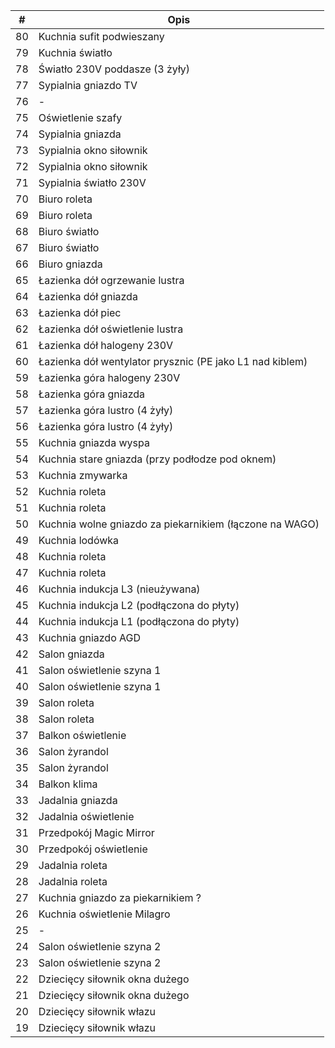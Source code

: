 | # | Opis |
| --- |-------------|
| 80 | Kuchnia sufit podwieszany
| 79 | Kuchnia światło
| 78 | Światło 230V poddasze (3 żyły)
| 77 | Sypialnia gniazdo TV
| 76 | -
| 75 | Oświetlenie szafy
| 74 | Sypialnia gniazda
| 73 | Sypialnia okno siłownik 
| 72 | Sypialnia okno siłownik
| 71 | Sypialnia światło 230V
| 70 | Biuro roleta
| 69 | Biuro roleta
| 68 | Biuro światło
| 67 | Biuro światło
| 66 | Biuro gniazda
| 65 | Łazienka dół ogrzewanie lustra
| 64 | Łazienka dół gniazda
| 63 | Łazienka dół piec
| 62 | Łazienka dół oświetlenie lustra
| 61 | Łazienka dół halogeny 230V
| 60 | Łazienka dół wentylator prysznic (PE jako L1 nad kiblem)
| 59 | Łazienka góra halogeny 230V
| 58 | Łazienka góra gniazda
| 57 | Łazienka góra lustro (4 żyły)
| 56 | Łazienka góra lustro (4 żyły)
| 55 | Kuchnia gniazda wyspa
| 54 | Kuchnia stare gniazda (przy podłodze pod oknem)
| 53 | Kuchnia zmywarka
| 52 | Kuchnia roleta
| 51 | Kuchnia roleta
| 50 | Kuchnia wolne gniazdo za piekarnikiem (łączone na WAGO)
| 49 | Kuchnia lodówka
| 48 | Kuchnia roleta
| 47 | Kuchnia roleta
| 46 | Kuchnia indukcja L3 (nieużywana)
| 45 | Kuchnia indukcja L2 (podłączona do płyty)
| 44 | Kuchnia indukcja L1 (podłączona do płyty)
| 43 | Kuchnia gniazdo AGD
| 42 | Salon gniazda
| 41 | Salon oświetlenie szyna 1
| 40 | Salon oświetlenie szyna 1
| 39 | Salon roleta
| 38 | Salon roleta
| 37 | Balkon oświetlenie
| 36 | Salon żyrandol
| 35 | Salon żyrandol
| 34 | Balkon klima
| 33 | Jadalnia gniazda
| 32 | Jadalnia oświetlenie
| 31 | Przedpokój Magic Mirror
| 30 | Przedpokój oświetlenie
| 29 | Jadalnia roleta
| 28 | Jadalnia roleta
| 27 | Kuchnia gniazdo za piekarnikiem ?
| 26 | Kuchnia oświetlenie Milagro
| 25 | -
| 24 | Salon oświetlenie szyna 2
| 23 | Salon oświetlenie szyna 2
| 22 | Dziecięcy siłownik okna dużego
| 21 | Dziecięcy siłownik okna dużego
| 20 | Dziecięcy siłownik włazu
| 19 | Dziecięcy siłownik włazu